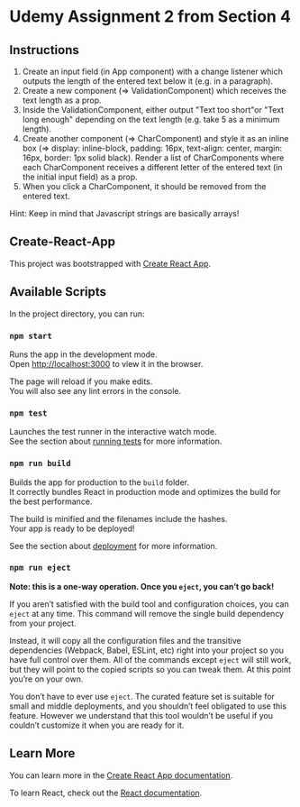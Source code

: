 # Udemy Assignment 2 from Section 4

## Instructions

1. Create an input field (in App component) with a change listener which outputs the length of the entered text below it (e.g. in a paragraph).
2. Create a new component (=> ValidationComponent) which receives the text length as a prop.
3. Inside the ValidationComponent, either output "Text too short"or "Text long enough" depending on the text length (e.g. take 5 as a minimum length).
4. Create another component (=> CharComponent) and style it as an inline box (=> display: inline-block, padding: 16px, text-align: center, margin: 16px, border: 1px solid black).
   Render a list of CharComponents where each CharComponent receives a different letter of the entered text (in the initial input field) as a prop.
5. When you click a CharComponent, it should be removed from the entered text.

Hint: Keep in mind that Javascript strings are basically arrays!

## Create-React-App

This project was bootstrapped with [Create React App](https://github.com/facebook/create-react-app).

## Available Scripts

In the project directory, you can run:

### `npm start`

Runs the app in the development mode.<br>
Open [http://localhost:3000](http://localhost:3000) to view it in the browser.

The page will reload if you make edits.<br>
You will also see any lint errors in the console.

### `npm test`

Launches the test runner in the interactive watch mode.<br>
See the section about [running tests](https://facebook.github.io/create-react-app/docs/running-tests) for more information.

### `npm run build`

Builds the app for production to the `build` folder.<br>
It correctly bundles React in production mode and optimizes the build for the best performance.

The build is minified and the filenames include the hashes.<br>
Your app is ready to be deployed!

See the section about [deployment](https://facebook.github.io/create-react-app/docs/deployment) for more information.

### `npm run eject`

**Note: this is a one-way operation. Once you `eject`, you can’t go back!**

If you aren’t satisfied with the build tool and configuration choices, you can `eject` at any time. This command will remove the single build dependency from your project.

Instead, it will copy all the configuration files and the transitive dependencies (Webpack, Babel, ESLint, etc) right into your project so you have full control over them. All of the commands except `eject` will still work, but they will point to the copied scripts so you can tweak them. At this point you’re on your own.

You don’t have to ever use `eject`. The curated feature set is suitable for small and middle deployments, and you shouldn’t feel obligated to use this feature. However we understand that this tool wouldn’t be useful if you couldn’t customize it when you are ready for it.

## Learn More

You can learn more in the [Create React App documentation](https://facebook.github.io/create-react-app/docs/getting-started).

To learn React, check out the [React documentation](https://reactjs.org/).
